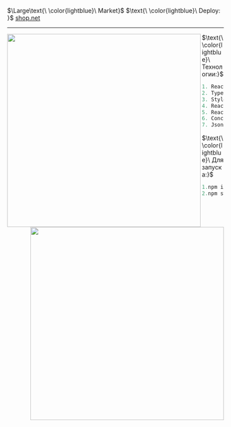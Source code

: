 $\Large\text{\ \color{lightblue}\ Market}$
$\text{\ \color{lightblue}\  Deploy: \}$ [shop.net](https://licettte.github.io/shop/#/) 
____
<img  align="left" src="https://github.com/Licettte/market/assets/80988747/346efa61-0b77-43a7-a5d7-7f8e5ce002b2" width="450" />
<img align="right" src="https://github.com/Licettte/market/assets/80988747/627e7136-b77e-4648-91a6-cd8be3e9f184" width="450" />

$\text{\ \color{lightblue}\   Технологии:\}$  

```java
1. React
2. TypeScript
3. Styled-components
4. React-hook-form
5. React-router-dom
6. Concurrently
7. Json-server
```
$\text{\ \color{lightblue}\  Для запуска:\}$  
```javaScript
1.npm install
2.npm start
```
